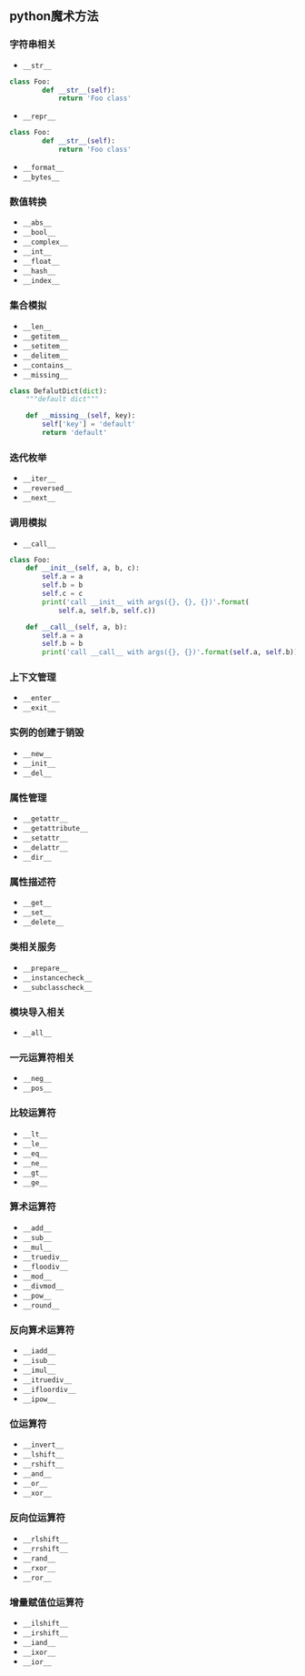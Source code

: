 ## python魔术方法



### 字符串相关
- `__str__`

```python
class Foo:
		def __str__(self):
			return 'Foo class'
```

- `__repr__`

```python
class Foo:
		def __str__(self):
			return 'Foo class'
```


- `__format__`
- `__bytes__`

### 数值转换

- `__abs__`
- `__bool__`
- `__complex__`
- `__int__`
- `__float__`
- `__hash__`
- `__index__`

### 集合模拟

- `__len__`
- `__getitem__`
- `__setitem__`
- `__delitem__`
- `__contains__`
- `__missing__`

```python
class DefalutDict(dict):
    """default dict"""

    def __missing__(self, key):
        self['key'] = 'default'
        return 'default'
```


### 迭代枚举

- `__iter__`
- `__reversed__`
- `__next__`


### 调用模拟

- `__call__`

```python
class Foo:
    def __init__(self, a, b, c):
        self.a = a
        self.b = b
        self.c = c
        print('call __init__ with args({}, {}, {})'.format(
            self.a, self.b, self.c))

    def __call__(self, a, b):
        self.a = a
        self.b = b
        print('call __call__ with args({}, {})'.format(self.a, self.b))
```

### 上下文管理

- `__enter__`
- `__exit__`

### 实例的创建于销毁

- `__new__`
- `__init__`
- `__del__`

### 属性管理

- `__getattr__`
- `__getattribute__`
- `__setattr__`
- `__delattr__`
- `__dir__`

### 属性描述符

- `__get__`
- `__set__`
- `__delete__`

### 类相关服务

- `__prepare__`
- `__instancecheck__`
- `__subclasscheck__`

### 模块导入相关

- `__all__`

### 一元运算符相关

- `__neg__`
- `__pos__`

### 比较运算符

- `__lt__`
- `__le__`
- `__eq__`
- `__ne__`
- `__gt__`
- `__ge__`

### 算术运算符

- `__add__`
- `__sub__`
- `__mul__`
- `__truediv__`
- `__floodiv__`
- `__mod__`
- `__divmod__`
- `__pow__`
- `__round__`

### 反向算术运算符

- `__iadd__`
- `__isub__`
- `__imul__`
- `__itruediv__`
- `__ifloordiv__`
- `__ipow__`

### 位运算符

- `__invert__`
- `__lshift__`
- `__rshift__`
- `__and__`
- `__or__`
- `__xor__`

### 反向位运算符

- `__rlshift__`
- `__rrshift__`
- `__rand__`
- `__rxor__`
- `__ror__`

### 增量赋值位运算符

- `__ilshift__`
- `__irshift__`
- `__iand__`
- `__ixor__`
- `__ior__`